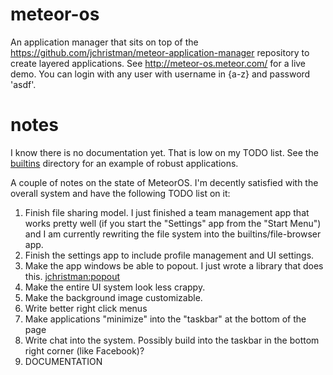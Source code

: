 meteor-os
=========

An application manager that sits on top of the https://github.com/jchristman/meteor-application-manager repository to create layered applications. See http://meteor-os.meteor.com/ for a live demo. You can login with any user with username in {a-z} and password 'asdf'.

notes
=====

I know there is no documentation yet. That is low on my TODO list. See the [builtins](https://github.com/jchristman/meteor-os/tree/master/builtins) directory for an example of robust applications.

A couple of notes on the state of MeteorOS. I'm decently satisfied with the overall system and have the following TODO list on it:
 1. Finish file sharing model. I just finished a team management app that works pretty well (if you start the "Settings" app from the "Start Menu") and I am currently rewriting the file system into the builtins/file-browser app.
 2. Finish the settings app to include profile management and UI settings.
 3. Make the app windows be able to popout. I just wrote a library that does this. [jchristman:popout](https://atmospherejs.com/jchristman/popout)
 4. Make the entire UI system look less crappy.
 5. Make the background image customizable.
 6. Write better right click menus
 7. Make applications "minimize" into the "taskbar" at the bottom of the page
 8. Write chat into the system. Possibly build into the taskbar in the bottom right corner (like Facebook)?
 9. DOCUMENTATION
